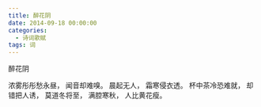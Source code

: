 ```yaml
---
title: 醉花阴
date: 2014-09-18 00:00:00
categories:
  - 诗词歌赋
tags: 词
---
```


醉花阴

浓雾彤彤愁永昼，
闻音却难嗅。
晨起无人，
霜寒侵衣透。
杯中茶冷恐难就，
却错把人诱，
莫道冬将至，
满腔寒秋，
人比黄花瘦。